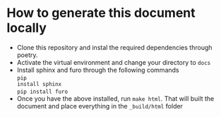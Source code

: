 # How to generate this document locally

- Clone this repository and instal the required dependencies through poetry.
- Activate the virtual environment and change your directory to <code>docs</code>
- Install sphinx and furo through the following commands<br>
  <code>pip install sphinx</code><br>
  <code>pip install furo</code>
- Once you have the above installed, run <code>make html</code>. That will built the document and place everything in the <code>\_build/html</code> folder
